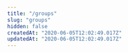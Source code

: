 ```yaml
---
title: "/groups"
slug: "groups"
hidden: false
createdAt: "2020-06-05T12:02:49.017Z"
updatedAt: "2020-06-05T12:02:49.017Z"
---
```

